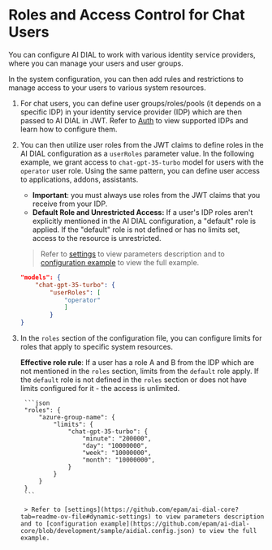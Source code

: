 # Roles and Access Control for Chat Users

You can configure AI DIAL to work with various identity service providers, where you can manage your users and user groups. 

In the system configuration, you can then add rules and restrictions to manage access to your users to various system resources.

1. For chat users, you can define user groups/roles/pools (it depends on a specific IDP) in your identity service provider (IDP) which are then passed to AI DIAL in JWT. Refer to [Auth](docs/platform/3.core/1.auth-intro.md) to view supported IDPs and learn how to configure them.
2. You can then utilize user roles from the JWT claims to define roles in the AI DIAL configuration as a `userRoles` parameter value. In the following example, we grant access to `chat-gpt-35-turbo` model for users with the `operator` user role. Using the same pattern, you can define user access to applications, addons, assistants. 

    * **Important**: you must always use roles from the JWT claims that you receive from your IDP. 
    * **Default Role and Unrestricted Access:** If a user's IDP roles aren't explicitly mentioned in the AI DIAL configuration, a "default" role is applied. If the "default" role is not defined or has no limits set, access to the resource is unrestricted. 

    > Refer to [settings](https://github.com/epam/ai-dial-core?tab=readme-ov-file#dynamic-settings) to view parameters description and to [configuration example](https://github.com/epam/ai-dial-core/blob/development/sample/aidial.config.json) to view the full example.

    ```Json
    "models": {
        "chat-gpt-35-turbo": {
            "userRoles": [
                "operator"
                ]
            }
    }
    ```

3. In the `roles` section of the configuration file, you can configure limits for roles that apply to specific system resources. 
 
    **Effective role rule**: If a user has a role A and B from the IDP which are not mentioned in the `roles` section, limits from the `default` role apply. If the `default` role is not defined in the `roles` section or does not have limits configured for it - the access is unlimited.

        ```json
        "roles": {
            "azure-group-name": {
                "limits": {
                    "chat-gpt-35-turbo": {
                        "minute": "200000",
                        "day": "10000000",
                        "week": "10000000",
                        "month": "10000000",
                    }
                }
            }
        }
        ```

        > Refer to [settings](https://github.com/epam/ai-dial-core?tab=readme-ov-file#dynamic-settings) to view parameters description and to [configuration example](https://github.com/epam/ai-dial-core/blob/development/sample/aidial.config.json) to view the full example.


